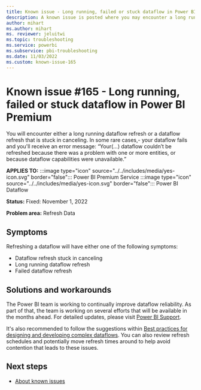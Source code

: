 ```yaml
---
title: Known issue - Long running, failed or stuck dataflow in Power BI Premium
description: A known issue is posted where you may encounter a long running, failed or stuck dataflow on Power BI Premium.
author: mihart
ms.author: mihart
ms. reviewer: jeluitwi
ms.topic: troubleshooting  
ms.service: powerbi
ms.subservice: pbi-troubleshooting
ms.date: 11/03/2022
ms.custom: known-issue-165
---
```


# Known issue #165 - Long running, failed or stuck dataflow in Power BI Premium

You will encounter either a long running dataflow refresh or a dataflow refresh that is stuck in canceling. In some rare cases,- your dataflow fails and you'll receive an error message: “Your(…) dataflow couldn’t be refreshed because there was a problem with one or more entities, or because dataflow capabilities were unavailable.”

**APPLIES TO:** :::image type="icon" source="../../includes/media/yes-icon.svg" border="false"::: Power BI Premium Service :::image type="icon" source="../../includes/media/yes-icon.svg" border="false"::: Power BI Dataflow

**Status:** Fixed: November 1, 2022

**Problem area:** Refresh Data

## Symptoms

Refreshing a dataflow will have either one of the following symptoms:

- Dataflow refresh stuck in canceling
- Long running dataflow refresh
- Failed dataflow refresh

## Solutions and workarounds

The Power BI team is working to continually improve dataflow reliability. As part of that, the team is working on several efforts that will be available in the months ahead.  For detailed updates, please visit [Power BI Support](https://support.powerbi.com).

It's also recommended to follow the suggestions within  [Best practices for designing and developing complex dataflows](/power-query/dataflows/best-practices-developing-complex-dataflows). You can also review refresh schedules and potentially move refresh times around to help avoid contention that leads to these issues.

## Next steps

- [About known issues](power-bi-known-issues.md)
